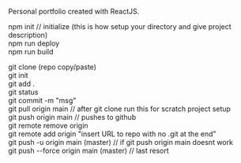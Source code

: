 Personal portfolio created with ReactJS.

<!-- git commands  -->

npm init // initialize (this is how setup your directory and give project description)<br>
npm run deploy<br>
npm run build<br>

git clone (repo copy/paste) <br>
git init<br>
git add .<br>
git status<br>
git commit -m "msg"<br>
git pull origin main // after git clone run this for scratch project setup<br>
git push origin main // pushes to github<br>
git remote remove origin<br>
git remote add origin "insert URL to repo with no .git at the end"<br>
git push -u origin main (master) // if git push origin main doesnt work<br>
git push --force origin main (master) // last resort <br>
